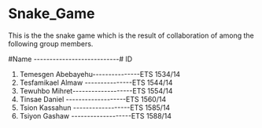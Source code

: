 # Snake_Game
This is the the snake game  which is the result of collaboration of among the following group members.

#Name  ---------------------------# ID

1. Temesgen Abebayehu---------------ETS 1534/14
2. Tesfamikael Almaw ---------------ETS 1544/14
3. Tewuhbo Mihret-------------------ETS 1554/14
4. Tinsae Daniel -------------------ETS 1560/14
5. Tsion Kassahun ------------------ETS 1585/14
6. Tsiyon Gashaw -------------------ETS 1588/14

